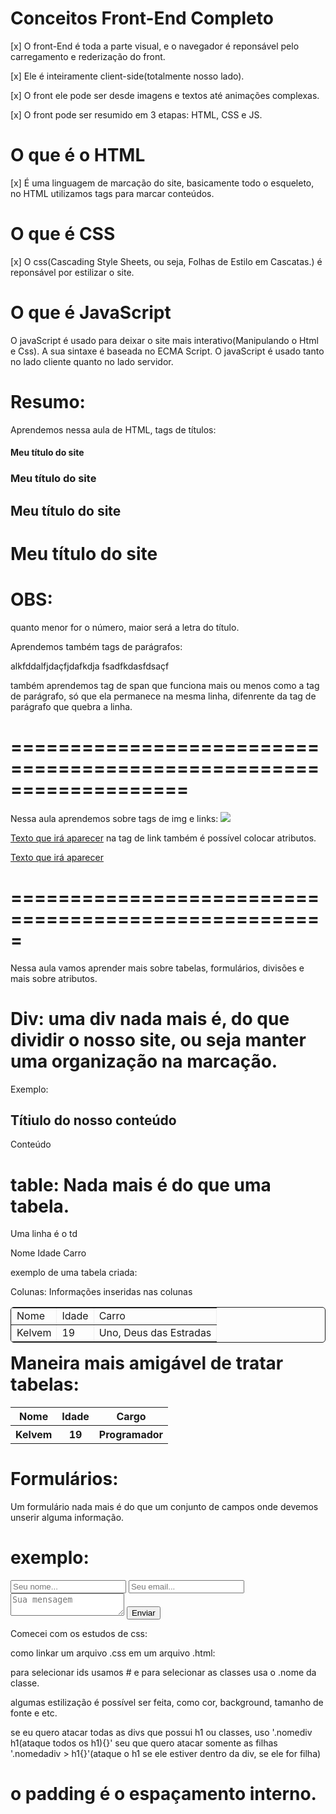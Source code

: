 # Conceitos Front-End Completo 

[x] O front-End é toda a parte visual, e o navegador é reponsável pelo carregamento e rederização do front.

[x] Ele é inteiramente client-side(totalmente nosso lado).

[x] O front ele pode ser desde imagens e textos até animações complexas.

[x] O front pode ser resumido em 3 etapas: HTML, CSS e JS.

# O que é o HTML

[x] É uma linguagem de marcação do site, basicamente todo o esqueleto, no HTML utilizamos tags para marcar conteúdos.


# O que é CSS

[x] O css(Cascading Style Sheets, ou seja, Folhas de Estilo em Cascatas.) é reponsável por estilizar o site.

# O que é JavaScript

O javaScript é usado para deixar o site mais interativo(Manipulando o Html e Css).
A sua sintaxe é baseada no ECMA Script.
O javaScript é usado tanto no lado cliente quanto no lado servidor.


# Resumo:

Aprendemos nessa aula de HTML, tags de títulos:
<h4>Meu título do site</h4>
<h3>Meu título do site</h3>
<h2>Meu título do site</h2>
<h1>Meu título do site</h1>

# OBS:

quanto menor for o número, maior será a letra do título.

Aprendemos também tags  de parágrafos:

<p> alkfddalfjdaçfjdafkdja fsadfkdasfdsaçf</p>

também aprendemos tag de span que funciona mais ou menos como a tag de parágrafo, só que ela permanece na mesma linha, difenrente da tag de parágrafo que quebra a linha.

# ===================================================================

Nessa aula aprendemos sobre tags de img e links:
<img src = "link da imagems externa ou interna"/>

<a href = "link que deseja navegar">Texto que irá aparecer</a>
na tag de link também é possível colocar atributos.

<a href = "link que deseja navegar" width = 300px height = 200px >Texto que irá aparecer</a>

# =====================================================

Nessa aula vamos aprender mais sobre tabelas, formulários, divisões e mais sobre atributos.

# Div: uma div nada mais é, do que dividir o nosso site, ou seja manter uma organização na marcação.

Exemplo:
 <div>
    <h2>Títiulo do nosso conteúdo</h2>
    <p>Conteúdo</p>
</div>

# table: Nada mais é do que uma tabela.

Uma linha é o td

<tr> <!--Linha nova-->
    <td>Nome</td> <!--conteúdo dentra da linha.-->
    <td>Idade</td>
    <td>Carro</td>
</tr>


exemplo de uma tabela criada:

 <table width = 900px align="left" border = "1" style="border-radius: 5px; border: solid 1px;">
            Colunas:
            <tr> <!--Linha nova-->
                <td>Nome</td> <!--conteúdo dentra da linha.-->
                <td>Idade</td>
                <td>Carro</td>
            </tr>
            Informações inseridas nas colunas
            <tr> <!--Linha nova-->
                <td>Kelvem</td> <!--conteúdo dentra da linha.-->
                <td>19</td>
                <td>Uno, Deus das Estradas</td>
            </tr>
       </table>

# Maneira mais amigável de tratar tabelas:

<table align="center" width = 900px>
    <thead>
        <tr>
            <th>Nome</th>
            <th>Idade</th>
            <th>Cargo</th>
        </tr>
    </thead>
    <tbody>
        <tr>
            <th>Kelvem</th>
            <th>19</th>
            <th>Programador</th>
        </tr>
    </tbody>
</table>

# Formulários:
Um formulário nada mais é do que um conjunto de campos onde devemos unserir alguma informação.

# exemplo:
 <form>
    <input type = "text" placeholder="Seu nome..."/>
    <input type = "email" placeholder="Seu email..."/>
    <textarea placeholder="Sua mensagem" style="resize: vertical;"></textarea>
    <input type="submit" value="Enviar"/>
</form>

Comecei com os estudos de css:

como linkar um arquivo .css em um arquivo .html:

<link href = "diretório do arquivo . css" type = "text/css" rel = "stylesheet">

para selecionar ids usamos # e para selecionar as classes usa o .nome da classe.

algumas estilização é possível ser feita, como cor, background, tamanho de fonte e etc.

se eu quero atacar todas as divs que possui h1 ou classes, uso '.nomediv h1(ataque todos os h1){}' seu que quero atacar somente as filhas '.nomedadiv > h1{}'(ataque o h1 se ele estiver dentro da div, se ele for filha)

# o padding é o espaçamento interno.

